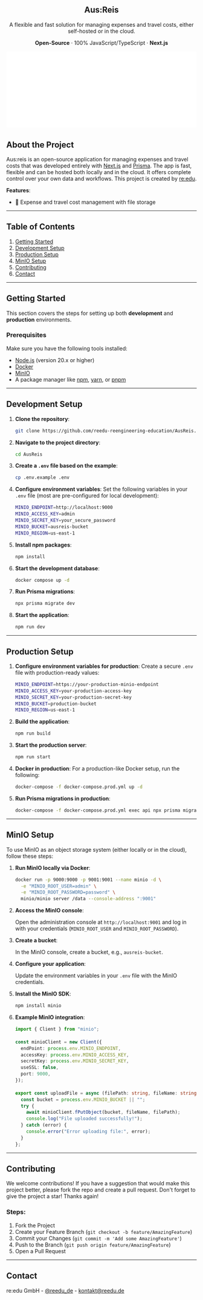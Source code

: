 <div align="center"> <h2 align="center">Aus:Reis</h2> <p align="center"> A flexible and fast solution for managing expenses and travel costs, either self-hosted or in the cloud. </p> <p align="center"> <strong>Open-Source</strong> · 100% JavaScript/TypeScript · <strong>Next.js</strong> </p> </div>

![image](public/logo_for_github.svg)

## About the Project

Aus:reis is an open-source application for managing expenses and travel costs that was developed entirely with [Next.js](https://nextjs.org/) and [Prisma](https://www.prisma.io/). The app is fast, flexible and can be hosted both locally and in the cloud. It offers complete control over your own data and workflows. This project is created by [re:edu](https://reedu.de/).

**Features**:

- 📂 Expense and travel cost management with file storage

---

## Table of Contents

1. [Getting Started](#getting-started)
2. [Development Setup](#development-setup)
3. [Production Setup](#production-setup)
4. [MinIO Setup](#minio-setup)
5. [Contributing](#contributing)
6. [Contact](#contact)

---

## Getting Started

This section covers the steps for setting up both **development** and **production** environments.

### Prerequisites

Make sure you have the following tools installed:

- [Node.js](https://nodejs.org/) (version 20.x or higher)
- [Docker](https://www.docker.com/get-started/)
- [MinIO](https://min.io/)
- A package manager like [npm](https://www.npmjs.com/), [yarn](https://yarnpkg.com/), or [pnpm](https://pnpm.io/)

---

## Development Setup

1. **Clone the repository**:

   ```bash
   git clone https://github.com/reedu-reengineering-education/AusReis.git
   ```

2. **Navigate to the project directory**:

   ```bash
   cd AusReis
   ```

3. **Create a `.env` file based on the example**:

   ```bash
   cp .env.example .env
   ```

4. **Configure environment variables**:
   Set the following variables in your `.env` file (most are pre-configured for local development):

   ```bash
   MINIO_ENDPOINT=http://localhost:9000
   MINIO_ACCESS_KEY=admin
   MINIO_SECRET_KEY=your_secure_password
   MINIO_BUCKET=ausreis-bucket
   MINIO_REGION=us-east-1
   ```

5. **Install npm packages**:

   ```bash
   npm install
   ```

6. **Start the development database**:

   ```bash
   docker compose up -d
   ```

7. **Run Prisma migrations**:

   ```bash
   npx prisma migrate dev
   ```

8. **Start the application**:

   ```bash
   npm run dev
   ```

---

## Production Setup

1. **Configure environment variables for production**:
   Create a secure `.env` file with production-ready values:

   ```bash
   MINIO_ENDPOINT=https://your-production-minio-endpoint
   MINIO_ACCESS_KEY=your-production-access-key
   MINIO_SECRET_KEY=your-production-secret-key
   MINIO_BUCKET=production-bucket
   MINIO_REGION=us-east-1
   ```

2. **Build the application**:

   ```bash
   npm run build
   ```

3. **Start the production server**:

   ```bash
   npm run start
   ```

4. **Docker in production**:
   For a production-like Docker setup, run the following:

   ```bash
   docker-compose -f docker-compose.prod.yml up -d
   ```

5. **Run Prisma migrations in production**:

   ```bash
   docker-compose -f docker-compose.prod.yml exec api npx prisma migrate deploy
   ```

---

## MinIO Setup

To use MinIO as an object storage system (either locally or in the cloud), follow these steps:

1. **Run MinIO locally via Docker**:

   ```bash
   docker run -p 9000:9000 -p 9001:9001 --name minio -d \
     -e "MINIO_ROOT_USER=admin" \
     -e "MINIO_ROOT_PASSWORD=password" \
     minio/minio server /data --console-address ":9001"
   ```

2. **Access the MinIO console**:

   Open the administration console at `http://localhost:9001` and log in with your credentials (`MINIO_ROOT_USER` and `MINIO_ROOT_PASSWORD`).

3. **Create a bucket**:

   In the MinIO console, create a bucket, e.g., `ausreis-bucket`.

4. **Configure your application**:

   Update the environment variables in your `.env` file with the MinIO credentials.

5. **Install the MinIO SDK**:

   ```bash
   npm install minio
   ```

6. **Example MinIO integration**:

   ```ts
   import { Client } from "minio";

   const minioClient = new Client({
     endPoint: process.env.MINIO_ENDPOINT,
     accessKey: process.env.MINIO_ACCESS_KEY,
     secretKey: process.env.MINIO_SECRET_KEY,
     useSSL: false,
     port: 9000,
   });

   export const uploadFile = async (filePath: string, fileName: string) => {
     const bucket = process.env.MINIO_BUCKET || "";
     try {
       await minioClient.fPutObject(bucket, fileName, filePath);
       console.log("File uploaded successfully!");
     } catch (error) {
       console.error("Error uploading file:", error);
     }
   };
   ```

---

## Contributing

We welcome contributions! If you have a suggestion that would make this project better, please fork the repo and create a pull request. Don't forget to give the project a star! Thanks again!

### Steps:

1. Fork the Project
2. Create your Feature Branch (`git checkout -b feature/AmazingFeature`)
3. Commit your Changes (`git commit -m 'Add some AmazingFeature'`)
4. Push to the Branch (`git push origin feature/AmazingFeature`)
5. Open a Pull Request

---

## Contact

re:edu GmbH - [@reedu_de](https://twitter.com/reedu_de) - kontakt@reedu.de
